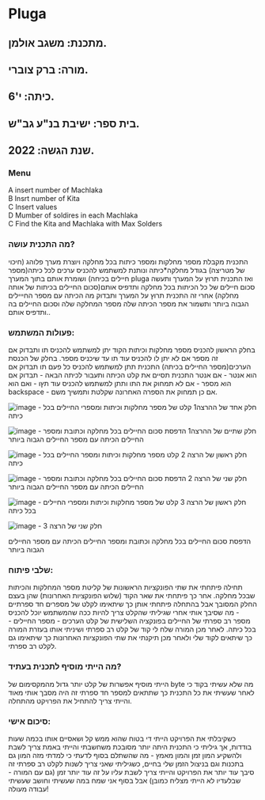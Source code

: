 # Pluga
## מתכנת: משגב אולמן.
## מורה: ברק צוברי.
## כיתה: י'6.
## בית ספר: ישיבת בנ"ע גב"ש.
## שנת הגשה: 2022.
### Menu  
A insert number of Machlaka  
B Insrt number of Kita  
C Insert values  
D Mumber of soldires in each Machlaka  
C Find the Kita and Machlaka with Max Solders  
### מה התכנית עושה?
התכנית מקבלת מספר מחלקות ומספר כיתות בכל מחלקה ויוצרת מערך פלוהג (חיכוי של מטריצה) בגודל מחלקה*כיתה ונותנת למשתמש להכניס ערכים לכל כיתה(מספר חיילים בכיחה) ושומרת אותם בתוך המערך pluga ואז התכנית תרוץ על המערך ותעשה סכום חיילים של כל הכיתות בכל מחלקה ותדפיס אותם(סכום החיילים בכיתות של אותה מחלקה) אחרי זה התכנית תרוץ על המערך ותבדוק מה הכיתה עם מספר החייילים הגבוה ביותר ותשמור את מספר הכיתה שלה מספר המחלקה שלה וסכום החיילים בה ותדפיס אותם..
### פעולות המשתמש:
בחלק הראשון להכניס מספר מחלקות וכיתות הקוד יתן למשתמש להכניס תו ותבדוק אם זה מספר אם לא יתן לו להכניס עוד תו עד שיכניס מספר.
בחלק של הכנסת הערכים(מספר החיילים בכיתה) התכנית תתן למשתמש להכניס כל פעם תו תבדוק אם הוא אנטר - אם אנטר התכנית תסיים את קלט הכיתה ותעבור לכיתה הבאה - תבדוק אם הוא מספר - אם לא תמחוק את התו ותתן למשתמש להכניס עוד תץו - ואם הוא backspace - אם כן תמחוק את הספרה האחרונה שקלטת ותמשיך משם.


![image](https://github.com/baraksu/Pluga/assets/132656836/c1288001-845f-4a2f-83a2-775a9b052078) -  חלק אחד של ההרצה1
קלט של מספר מחלקות וכיתות ומספרי החיילים בכל כיתה

![image](https://github.com/baraksu/Pluga/assets/132656836/8f1000a4-be69-41ee-94d3-ba7a25620279) -  חלק שתיים של ההרצה1
הדפסת סכום החיילים בכל מחלקה וכתובת ומספר החיילים הכיתה עם מספר החיילים הגבוה ביותר

![image](https://github.com/baraksu/Pluga/assets/132656836/91d13b12-6eb9-4eed-8a7b-75a74ef6bf9b) - חלק ראשון של הרצה 2
קלט מספר מחלקות וכיתות ומספר החיילים בכל כיתה

![image](https://github.com/baraksu/Pluga/assets/132656836/a4f1a70e-7e07-41ef-a6a0-bc05019206b0) - חלק שני של הרצה 2
הדפסת סכום החיילים בכל מחלקה וכתובת ומספר החיילים הכיתה עם מספר החיילים הגבוה ביותר

![image](https://github.com/baraksu/Pluga/assets/132656836/348288a1-edbe-4407-bc19-94d47f76038f) - חלק ראשון של הרצה 3 
קלט של מספר מחלקות וכיתות ומספרי החיילים בכל כיתה

![image](https://github.com/baraksu/Pluga/assets/132656836/c1dc3179-1cc9-4b90-94e3-44bb45a64c84) - חלק שני של הרצה 3 

הדפסת סכום החיילים בכל מחלקה וכתובת ומספר החיילים הכיתה עם מספר החיילים הגבוה ביותר


### שלבי פיתוח:
תחילה פיתחתי את שתי הפונקציות הראשונות של קליטת מספר המחלקות והכיתות שבכל מחלקה.
אחר כך פיתחתי את שאר הקוד (שלוש הפונקציות האחרונות) שהן בעצם החלק המסובך אבל בהתחלה פיתחתי אותן כך שיתאימו לקלט של מספרים חד ספרתיים  - מה שסיבך אותי אחרי שגיליתי שהקלט צריך להיות ככה שהמשתמש יוכל להכניס מספר רב ספרתי של החיילים בפונקציה השלישית של קלט הערכים - מספר החיילים - בכל כיתה.
לאחר מכן המורה שלח לי קוד של קלט רב ספרתי ושיניתי אותו בעזרת המורה כך שיתאים לקוד שלי ולאחר מכן תיקנתי את שתי הפונקציות האחרונות כך שיתאימו גם לקלט רב ספרתי.
### מה הייתי מוסיף לתכנית בעתיד?
הייתי מוסיף אפשרות של קלט יותר גדול מהמקסימום של byte מה שלא עשיתי בקוד כי לאחר שעשיתי את כל התכנית כך שתתאים למספר חד ספרתי זה היה מסבך אותי מאוד והייתי צריך להתחיל את הפרויקט מהתחלה.
### סיכום אישי:
כשקיבלתי את הפרויקט הייתי די בטוח שהוא ממש קל ושאסיים אותו בכמה שעות בודדות, אך גיליתי כי התכנית היתה יותר מסובכת משחשבתי והייתי באמת צריך לשבת ולהשקיע המון זמן והמון מאמץ - מה שהשתלם בסוף לדעתי כי למדתי מזה המון גם בתכנות וגם בניצול הזמן שלי בחיים, כשגיליתי שאני צריך לשנות לקלט רב ספרתי זה סיבך עוד יותר את הפרויקט והייתי צריך לשבת עליו על זה עוד יותר זמן (גם עם המורה - שבלעדיו לא הייתי מצליח כמובן) אבל בסוף אני שמח במה שעשיתי וחושב שעשיתי עבודה מעולה!
